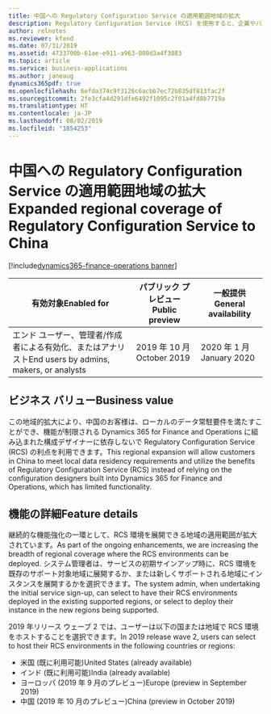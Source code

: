 ```yaml
---
title: 中国への Regulatory Configuration Service の適用範囲地域の拡大
description: Regulatory Configuration Service (RCS) を使用すると、企業やパワー ユーザーは、法的要件の変更によって頻繁に影響を受ける規制レポート、E-Invoice、請求書レイアウト、支払方法、および税規則を構成できます。 これらの構成は、複数のアプリケーションまたは 1 つのアプリケーションの複数のバージョンでコードを書くのではなく、1 か所で行うことができます。
author: relnotes
ms.reviewer: kfend
ms.date: 07/31/2019
ms.assetid: 4733700b-61ae-e911-a963-000d3a4f3883
ms.topic: article
ms.service: business-applications
ms.author: janeaug
dynamics365pdf: true
ms.openlocfilehash: 6efda374c9f3126c6acbb7ec72b835df813fac2f
ms.sourcegitcommit: 2fe3cfa4d291dfe6492f1095c2f01a4fd8b7719a
ms.translationtype: HT
ms.contentlocale: ja-JP
ms.lasthandoff: 08/02/2019
ms.locfileid: "1854253"
---
```

# <a name="expanded-regional-coverage-of-regulatory-configuration-service-to-china"></a><span data-ttu-id="a2ad1-104">中国への Regulatory Configuration Service の適用範囲地域の拡大</span><span class="sxs-lookup"><span data-stu-id="a2ad1-104">Expanded regional coverage of Regulatory Configuration Service to China</span></span>
[!include[dynamics365-finance-operations banner](../includes/dynamics365-finance-operations.md)]

| <span data-ttu-id="a2ad1-105">有効対象</span><span class="sxs-lookup"><span data-stu-id="a2ad1-105">Enabled for</span></span>    |  <span data-ttu-id="a2ad1-106">パブリック プレビュー</span><span class="sxs-lookup"><span data-stu-id="a2ad1-106">Public preview</span></span> | <span data-ttu-id="a2ad1-107">一般提供</span><span class="sxs-lookup"><span data-stu-id="a2ad1-107">General availability</span></span> | 
| ---------- | ---------- |---------- |
|<span data-ttu-id="a2ad1-108">エンド ユーザー、管理者/作成者による有効化、またはアナリスト</span><span class="sxs-lookup"><span data-stu-id="a2ad1-108">End users by admins, makers, or analysts</span></span>|<span data-ttu-id="a2ad1-109">2019 年 10 月</span><span class="sxs-lookup"><span data-stu-id="a2ad1-109">October 2019</span></span>| <span data-ttu-id="a2ad1-110">2020 年 1 月</span><span class="sxs-lookup"><span data-stu-id="a2ad1-110">January 2020</span></span>|


## <a name="business-value"></a><span data-ttu-id="a2ad1-111">ビジネス バリュー</span><span class="sxs-lookup"><span data-stu-id="a2ad1-111">Business value</span></span>
<!-- bv start -->
<span data-ttu-id="a2ad1-112">この地域的拡大により、中国のお客様は、ローカルのデータ常駐要件を満たすことができ、機能が制限される Dynamics 365 for Finance and Operations に組み込まれた構成デザイナーに依存しないで Regulatory Configuration Service (RCS) の利点を利用できます。</span><span class="sxs-lookup"><span data-stu-id="a2ad1-112">This regional expansion will allow customers in China to meet local data residency requirements and utilize the benefits of Regulatory Configuration Service (RCS) instead of relying on the configuration designers built into Dynamics 365 for Finance and Operations, which has limited functionality.</span></span>
<!-- bv end -->



## <a name="feature-details"></a><span data-ttu-id="a2ad1-113">機能の詳細</span><span class="sxs-lookup"><span data-stu-id="a2ad1-113">Feature details</span></span>
<!--feature detail start -->
<span data-ttu-id="a2ad1-114">継続的な機能強化の一環として、RCS 環境を展開できる地域の適用範囲が拡大されています。</span><span class="sxs-lookup"><span data-stu-id="a2ad1-114">As part of the ongoing enhancements, we are increasing the breadth of regional coverage where the RCS environments can be deployed.</span></span> <span data-ttu-id="a2ad1-115">システム管理者は、サービスの初期サインアップ時に、RCS 環境を既存のサポート対象地域に展開するか、または新しくサポートされる地域にインスタンスを展開するかを選択できます。</span><span class="sxs-lookup"><span data-stu-id="a2ad1-115">The system admin, when undertaking the initial service sign-up, can select to have their RCS environments deployed in the existing supported regions, or select to deploy their instance in the new regions being supported.</span></span>

<span data-ttu-id="a2ad1-116">2019 年リリース ウェーブ 2 では、ユーザーは以下の国または地域で RCS 環境をホストすることを選択できます。</span><span class="sxs-lookup"><span data-stu-id="a2ad1-116">In 2019 release wave 2, users can select to host their RCS environments in the following countries or regions:</span></span> 

-  <span data-ttu-id="a2ad1-117">米国 (既に利用可能)</span><span class="sxs-lookup"><span data-stu-id="a2ad1-117">United States (already available)</span></span> 
-  <span data-ttu-id="a2ad1-118">インド (既に利用可能)</span><span class="sxs-lookup"><span data-stu-id="a2ad1-118">India (already available)</span></span> 
-  <span data-ttu-id="a2ad1-119">ヨーロッパ (2019 年 9 月のプレビュー)</span><span class="sxs-lookup"><span data-stu-id="a2ad1-119">Europe (preview in September 2019)</span></span> 
-  <span data-ttu-id="a2ad1-120">中国 (2019 年 10 月のプレビュー)</span><span class="sxs-lookup"><span data-stu-id="a2ad1-120">China (preview in October 2019)</span></span>
<!--feature detail end -->











